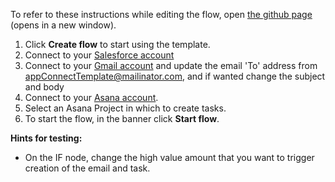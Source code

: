 To refer to these instructions while editing the flow, open [the github page](https://github.com/ot4i/app-connect-templates/blob/master/resources/markdown/For%20large%20Salesforce%20opportunities%20send%20an%20email%20and%20create%20an%20Asana%20task_instructions.md) (opens in a new window).

1. Click **Create flow** to start using the template.
1. Connect to your [Salesforce account](http://ibm.biz/aassalesforce)
1. Connect to your [Gmail account](http://ibm.biz/aasgmail) and update the email 'To' address from appConnectTemplate@mailinator.com, and if wanted change the subject and body
1. Connect to your [Asana account](http://ibm.biz/aasasana).
1. Select an Asana Project in which to create tasks.
1. To start the flow, in the banner click **Start flow**.

**Hints for testing:**
- On the IF node, change the high value amount that you want to trigger creation of the email and task.
